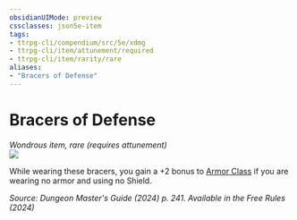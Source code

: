 ```yaml
---
obsidianUIMode: preview
cssclasses: json5e-item
tags:
- ttrpg-cli/compendium/src/5e/xdmg
- ttrpg-cli/item/attunement/required
- ttrpg-cli/item/rarity/rare
aliases: 
- "Bracers of Defense"
---
```

# Bracers of Defense
*Wondrous item, rare (requires attunement)*  
![](Mechanics/items/img/bracers-of-defense.webp#right)


While wearing these bracers, you gain a +2 bonus to [Armor Class](Mechanics/rules/variant-rules/armor-class-xphb.md) if you are wearing no armor and using no Shield.

*Source: Dungeon Master's Guide (2024) p. 241. Available in the Free Rules (2024)*